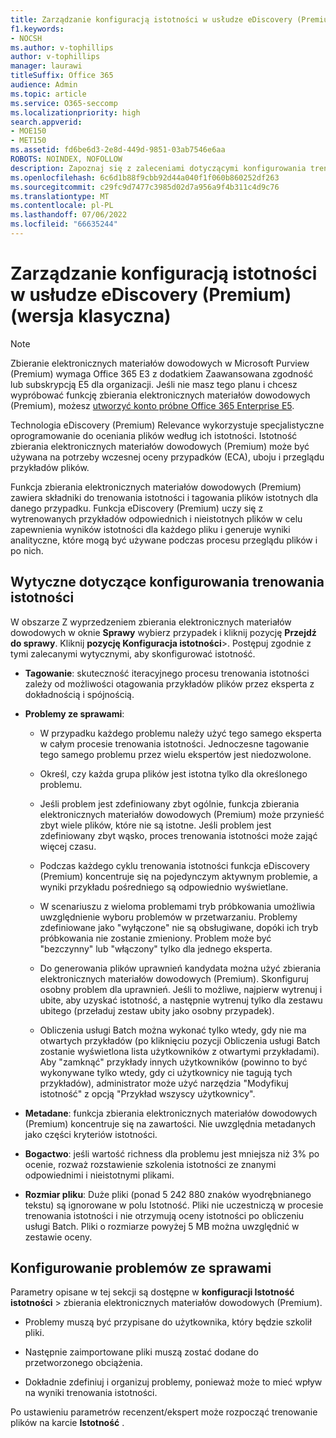 ```yaml
---
title: Zarządzanie konfiguracją istotności w usłudze eDiscovery (Premium)
f1.keywords:
- NOCSH
ms.author: v-tophillips
author: v-tophillips
manager: laurawi
titleSuffix: Office 365
audience: Admin
ms.topic: article
ms.service: O365-seccomp
ms.localizationpriority: high
search.appverid:
- MOE150
- MET150
ms.assetid: fd6be6d3-2e8d-449d-9851-03ab7546e6aa
ROBOTS: NOINDEX, NOFOLLOW
description: Zapoznaj się z zaleceniami dotyczącymi konfigurowania trenowania istotności w usłudze eDiscovery (Premium), aby oceniać pliki według ich istotności i generować wyniki analityczne.
ms.openlocfilehash: 6c6d1b88f9cbb92d44a040f1f060b860252df263
ms.sourcegitcommit: c29fc9d7477c3985d02d7a956a9f4b311c4d9c76
ms.translationtype: MT
ms.contentlocale: pl-PL
ms.lasthandoff: 07/06/2022
ms.locfileid: "66635244"
---
```

# <a name="manage-relevance-setup-in-ediscovery-premium-classic"></a>Zarządzanie konfiguracją istotności w usłudze eDiscovery (Premium) (wersja klasyczna)

> [!NOTE]
> Zbieranie elektronicznych materiałów dowodowych w Microsoft Purview (Premium) wymaga Office 365 E3 z dodatkiem Zaawansowana zgodność lub subskrypcją E5 dla organizacji. Jeśli nie masz tego planu i chcesz wypróbować funkcję zbierania elektronicznych materiałów dowodowych (Premium), możesz [utworzyć konto próbne Office 365 Enterprise E5](https://go.microsoft.com/fwlink/p/?LinkID=698279). 
  
 Technologia eDiscovery (Premium) Relevance wykorzystuje specjalistyczne oprogramowanie do oceniania plików według ich istotności. Istotność zbierania elektronicznych materiałów dowodowych (Premium) może być używana na potrzeby wczesnej oceny przypadków (ECA), uboju i przeglądu przykładów plików. 
  
 Funkcja zbierania elektronicznych materiałów dowodowych (Premium) zawiera składniki do trenowania istotności i tagowania plików istotnych dla danego przypadku. Funkcja eDiscovery (Premium) uczy się z wytrenowanych przykładów odpowiednich i nieistotnych plików w celu zapewnienia wyników istotności dla każdego pliku i generuje wyniki analityczne, które mogą być używane podczas procesu przeglądu plików i po nich. 
  
## <a name="guidelines-for-setting-up-relevance-training"></a>Wytyczne dotyczące konfigurowania trenowania istotności

 W obszarze Z wyprzedzeniem zbierania elektronicznych materiałów dowodowych w oknie **Sprawy** wybierz przypadek i kliknij pozycję **Przejdź do sprawy**. Kliknij **pozycję Konfiguracja istotności**\>. Postępuj zgodnie z tymi zalecanymi wytycznymi, aby skonfigurować istotność. 
  
- **Tagowanie**: skuteczność iteracyjnego procesu trenowania istotności zależy od możliwości otagowania przykładów plików przez eksperta z dokładnością i spójnością.

- **Problemy ze sprawami**:
  
  - W przypadku każdego problemu należy użyć tego samego eksperta w całym procesie trenowania istotności. Jednoczesne tagowanie tego samego problemu przez wielu ekspertów jest niedozwolone.
  
  - Określ, czy każda grupa plików jest istotna tylko dla określonego problemu.

  - Jeśli problem jest zdefiniowany zbyt ogólnie, funkcja zbierania elektronicznych materiałów dowodowych (Premium) może przynieść zbyt wiele plików, które nie są istotne. Jeśli problem jest zdefiniowany zbyt wąsko, proces trenowania istotności może zająć więcej czasu. 

  - Podczas każdego cyklu trenowania istotności funkcja eDiscovery (Premium) koncentruje się na pojedynczym aktywnym problemie, a wyniki przykładu pośredniego są odpowiednio wyświetlane.

  - W scenariuszu z wieloma problemami tryb próbkowania umożliwia uwzględnienie wyboru problemów w przetwarzaniu. Problemy zdefiniowane jako "wyłączone" nie są obsługiwane, dopóki ich tryb próbkowania nie zostanie zmieniony. Problem może być "bezczynny" lub "włączony" tylko dla jednego eksperta.

  - Do generowania plików uprawnień kandydata można użyć zbierania elektronicznych materiałów dowodowych (Premium). Skonfiguruj osobny problem dla uprawnień. Jeśli to możliwe, najpierw wytrenuj i ubite, aby uzyskać istotność, a następnie wytrenuj tylko dla zestawu ubitego (przeładuj zestaw ubity jako osobny przypadek). 

  - Obliczenia usługi Batch można wykonać tylko wtedy, gdy nie ma otwartych przykładów (po kliknięciu pozycji Obliczenia usługi Batch zostanie wyświetlona lista użytkowników z otwartymi przykładami). Aby "zamknąć" przykłady innych użytkowników (powinno to być wykonywane tylko wtedy, gdy ci użytkownicy nie tagują tych przykładów), administrator może użyć narzędzia "Modyfikuj istotność" z opcją "Przykład wszyscy użytkownicy".

- **Metadane**: funkcja zbierania elektronicznych materiałów dowodowych (Premium) koncentruje się na zawartości. Nie uwzględnia metadanych jako części kryteriów istotności.

- **Bogactwo**: jeśli wartość richness dla problemu jest mniejsza niż 3% po ocenie, rozważ rozstawienie szkolenia istotności ze znanymi odpowiednimi i nieistotnymi plikami.

- **Rozmiar pliku**: Duże pliki (ponad 5 242 880 znaków wyodrębnianego tekstu) są ignorowane w polu Istotność. Pliki nie uczestniczą w procesie trenowania istotności i nie otrzymują oceny istotności po obliczeniu usługi Batch. Pliki o rozmiarze powyżej 5 MB można uwzględnić w zestawie oceny.

## <a name="setting-up-case-issues"></a>Konfigurowanie problemów ze sprawami

Parametry opisane w tej sekcji są dostępne w **konfiguracji Istotność** **istotności** \> zbierania elektronicznych materiałów dowodowych (Premium).
  
- Problemy muszą być przypisane do użytkownika, który będzie szkolił pliki.

- Następnie zaimportowane pliki muszą zostać dodane do przetworzonego obciążenia.

- Dokładnie zdefiniuj i organizuj problemy, ponieważ może to mieć wpływ na wyniki trenowania istotności.

Po ustawieniu parametrów recenzent/ekspert może rozpocząć trenowanie plików na karcie **Istotność** .
